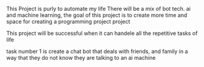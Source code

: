 This Project is purly to automate my life
There will be a mix of bot tech. ai and machine learning, 
the goal of this project is to create more time and space for creating a  programming project project

This project will be successful when it can handele all the repetitive tasks of life

task number 1  is create a chat bot that deals with friends, and family in a way that they do not know they are talking to an ai machine



